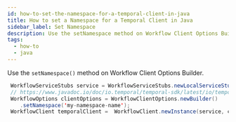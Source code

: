 ```yaml
---
id: how-to-set-the-namespace-for-a-temporal-client-in-java
title: How to set a Namespace for a Temporal Client in Java
sidebar_label: Set Namespace
description: Use the setNamespace method on Workflow Client Options Builder.
tags:
  - how-to
  - java
---
```


Use the `setNamespace()` method on Workflow Client Options Builder.

```java
 WorkflowServiceStubs service = WorkflowServiceStubs.newLocalServiceStubs();
 // https://www.javadoc.io/doc/io.temporal/temporal-sdk/latest/io/temporal/client/WorkflowClientOptions.Builder.html
 WorkflowOptions clientOptions = WorkflowClientOptions.newBuilder()
    .setNamespace('my-namespace-name');
 WorkflowClient temporalClient =  WorkflowClient.newInstance(service, clientOptions);
```
